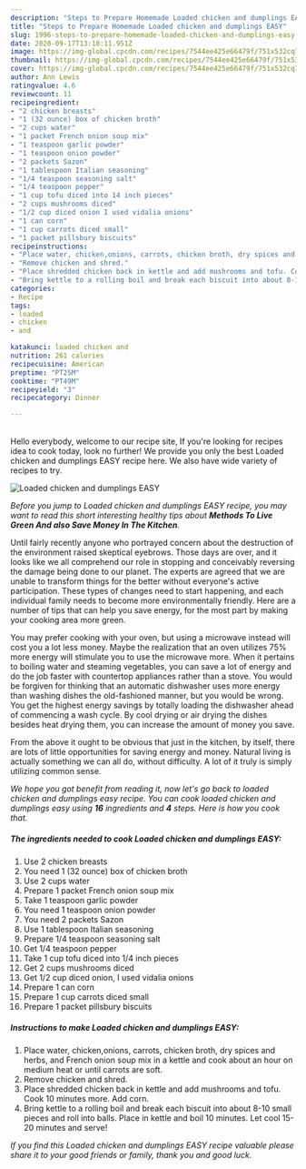 ```yaml
---
description: "Steps to Prepare Homemade Loaded chicken and dumplings EASY"
title: "Steps to Prepare Homemade Loaded chicken and dumplings EASY"
slug: 1996-steps-to-prepare-homemade-loaded-chicken-and-dumplings-easy
date: 2020-09-17T13:10:11.951Z
image: https://img-global.cpcdn.com/recipes/7544ee425e66479f/751x532cq70/loaded-chicken-and-dumplings-easy-recipe-main-photo.jpg
thumbnail: https://img-global.cpcdn.com/recipes/7544ee425e66479f/751x532cq70/loaded-chicken-and-dumplings-easy-recipe-main-photo.jpg
cover: https://img-global.cpcdn.com/recipes/7544ee425e66479f/751x532cq70/loaded-chicken-and-dumplings-easy-recipe-main-photo.jpg
author: Ann Lewis
ratingvalue: 4.6
reviewcount: 11
recipeingredient:
- "2 chicken breasts"
- "1 (32 ounce) box of chicken broth"
- "2 cups water"
- "1 packet French onion soup mix"
- "1 teaspoon garlic powder"
- "1 teaspoon onion powder"
- "2 packets Sazon"
- "1 tablespoon Italian seasoning"
- "1/4 teaspoon seasoning salt"
- "1/4 teaspoon pepper"
- "1 cup tofu diced into 14 inch pieces"
- "2 cups mushrooms diced"
- "1/2 cup diced onion I used vidalia onions"
- "1 can corn"
- "1 cup carrots diced small"
- "1 packet pillsbury biscuits"
recipeinstructions:
- "Place water, chicken,onions, carrots, chicken broth, dry spices and herbs, and French onion soup mix in a kettle and cook about an hour on medium heat or until carrots are soft."
- "Remove chicken and shred."
- "Place shredded chicken back in kettle and add mushrooms and tofu. Cook 10 minutes more. Add corn."
- "Bring kettle to a rolling boil and break each biscuit into about 8-10 small pieces and roll into balls. Place in kettle and boil 10 minutes. Let cool 15-20 minutes and serve!"
categories:
- Recipe
tags:
- loaded
- chicken
- and

katakunci: loaded chicken and 
nutrition: 261 calories
recipecuisine: American
preptime: "PT25M"
cooktime: "PT49M"
recipeyield: "3"
recipecategory: Dinner

---
```

<br>
Hello everybody, welcome to our recipe site, If you're looking for recipes idea to cook today, look no further! We provide you only the best Loaded chicken and dumplings EASY recipe here. We also have wide variety of recipes to try.
<br>


![Loaded chicken and dumplings EASY](https://img-global.cpcdn.com/recipes/7544ee425e66479f/751x532cq70/loaded-chicken-and-dumplings-easy-recipe-main-photo.jpg)

<i>Before you jump to Loaded chicken and dumplings EASY recipe, you may want to read this short interesting healthy tips about 
<strong>Methods To Live Green And also Save Money In The Kitchen</strong>.</i>
</br>

Until fairly recently anyone who portrayed concern about the destruction of the environment raised skeptical eyebrows. Those days are over, and it looks like we all comprehend our role in stopping and conceivably reversing the damage being done to our planet. The experts are agreed that we are unable to transform things for the better without everyone's active participation. These types of changes need to start happening, and each individual family needs to become more environmentally friendly. Here are a number of tips that can help you save energy, for the most part by making your cooking area more green.

You may prefer cooking with your oven, but using a microwave instead will cost you a lot less money. Maybe the realization that an oven utilizes 75% more energy will stimulate you to use the microwave more. When it pertains to boiling water and steaming vegetables, you can save a lot of energy and do the job faster with countertop appliances rather than a stove. You would be forgiven for thinking that an automatic dishwasher uses more energy than washing dishes the old-fashioned manner, but you would be wrong. You get the highest energy savings by totally loading the dishwasher ahead of commencing a wash cycle. By cool drying or air drying the dishes besides heat drying them, you can increase the amount of money you save.

From the above it ought to be obvious that just in the kitchen, by itself, there are lots of little opportunities for saving energy and money. Natural living is actually something we can all do, without difficulty. A lot of it truly is simply utilizing common sense.


<i>We hope you got benefit from reading it, now let's go back to loaded chicken and dumplings easy recipe. You can cook loaded chicken and dumplings easy using <strong>16</strong> ingredients and <strong>4</strong> steps. Here is how you cook that.
</i>

##### The ingredients needed to cook Loaded chicken and dumplings EASY:

1. Use 2 chicken breasts
1. You need 1 (32 ounce) box of chicken broth
1. Use 2 cups water
1. Prepare 1 packet French onion soup mix
1. Take 1 teaspoon garlic powder
1. You need 1 teaspoon onion powder
1. You need 2 packets Sazon
1. Use 1 tablespoon Italian seasoning
1. Prepare 1/4 teaspoon seasoning salt
1. Get 1/4 teaspoon pepper
1. Take 1 cup tofu diced into 1/4 inch pieces
1. Get 2 cups mushrooms diced
1. Get 1/2 cup diced onion, I used vidalia onions
1. Prepare 1 can corn
1. Prepare 1 cup carrots diced small
1. Prepare 1 packet pillsbury biscuits


##### Instructions to make Loaded chicken and dumplings EASY:

1. Place water, chicken,onions, carrots, chicken broth, dry spices and herbs, and French onion soup mix in a kettle and cook about an hour on medium heat or until carrots are soft.
1. Remove chicken and shred.
1. Place shredded chicken back in kettle and add mushrooms and tofu. Cook 10 minutes more. Add corn.
1. Bring kettle to a rolling boil and break each biscuit into about 8-10 small pieces and roll into balls. Place in kettle and boil 10 minutes. Let cool 15-20 minutes and serve!


<i>If you find this Loaded chicken and dumplings EASY recipe valuable please share it to your good friends or family, thank you and good luck.</i>
